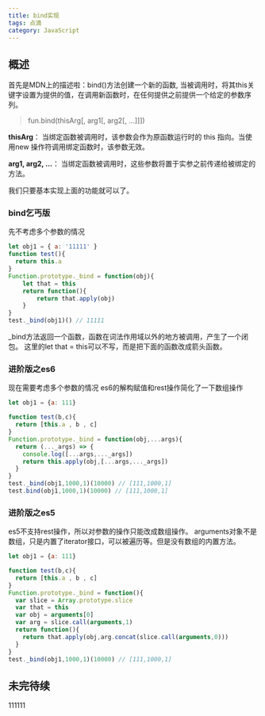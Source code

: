 ```yaml
---
title: bind实现
tags: 点滴
category: JavaScript
---
```


## 概述
首先是MDN上的描述啦：bind()方法创建一个新的函数, 当被调用时，将其this关键字设置为提供的值，在调用新函数时，在任何提供之前提供一个给定的参数序列。
> fun.bind(thisArg[, arg1[, arg2[, ...]]])

**thisArg**：
当绑定函数被调用时，该参数会作为原函数运行时的 this 指向。当使用new 操作符调用绑定函数时，该参数无效。

**arg1, arg2, ...**：
当绑定函数被调用时，这些参数将置于实参之前传递给被绑定的方法。

我们只要基本实现上面的功能就可以了。

### bind乞丐版

先不考虑多个参数的情况
```js
let obj1 = { a: '11111' }
function test(){
  return this.a
}
Function.prototype._bind = function(obj){
	let that = this
	return function(){
		return that.apply(obj)
	}
}
test._bind(obj1)() // 11111
```
_bind方法返回一个函数，函数在词法作用域以外的地方被调用，产生了一个闭包。
这里的let that = this可以不写，而是把下面的函数改成箭头函数。

### 进阶版之es6
现在需要考虑多个参数的情况
es6的解构赋值和rest操作简化了一下数组操作
```js
let obj1 = {a: 111}

function test(b,c){
  return [this.a , b , c]
}
Function.prototype._bind = function(obj,...args){
  return (..._args) => {
    console.log([...args,..._args])
    return this.apply(obj,[...args,..._args])
  }
}
test._bind(obj1,1000,1)(10000) // [111,1000,1]
test.bind(obj1,1000,1)(10000) // [111,1000,1]
```

### 进阶版之es5
es5不支持rest操作，所以对参数的操作只能改成数组操作。
arguments对象不是数组，只是内置了iterator接口，可以被遍历等。但是没有数组的内置方法。
```js
let obj1 = {a: 111}

function test(b,c){
  return [this.a , b , c]
}
Function.prototype._bind = function(){
  var slice = Array.prototype.slice
  var that = this
  var obj = arguments[0]
  var arg = slice.call(arguments,1)
  return function(){
    return that.apply(obj,arg.concat(slice.call(arguments,0)))
  }
}
test._bind(obj1,1000,1)(10000) // [111,1000,1]
```
## 未完待续
111111